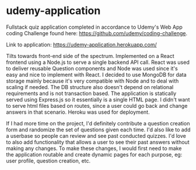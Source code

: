# udemy-application
Fullstack quiz application completed in accordance to Udemy's Web App coding Challenge found here: https://github.com/udemy/coding-challenge.

Link to application: https://udemy-application.herokuapp.com/

Tilts towards front-end side of the spectrum. Implemented on a React frontend using a Node.js to serve a single backend API call. React was used to deliver reusable Question components and Node was used since it's easy and nice to implement with React. I decided to use MongoDB for data storage mainly because it's very compatible with Node and to deal with scaling if needed. The DB structure also doesn't depend on relational requirements and is not transaction based. The application is statically served using Express.js so it essentially is a single HTML page. I didn't want to serve html files based on routes, since a user could go back and change answers in that scenario. Heroku was used for deployment. 

If I had more time on the project, I'd definitely contribute a question creation form and randomize the set of questions given each time. I'd also like to add a userbase so people can review and see past conducted quizzes. I'd love to also add functionality that allows a user to see their past answers without making any changes. To make these changes, I would first need to make the application routable and create dynamic pages for each purpose, eg: user profile, question creation, etc.


